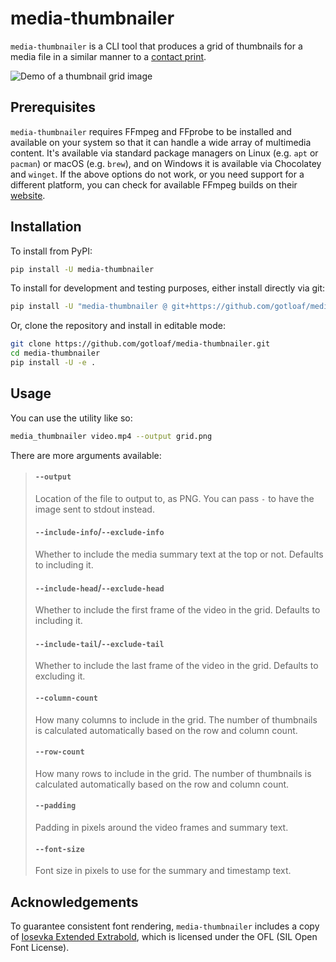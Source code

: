 # media-thumbnailer

`media-thumbnailer` is a CLI tool that produces a grid of thumbnails for a media file in a similar manner to a [contact print](https://en.wikipedia.org/wiki/Contact_print).

![Demo of a thumbnail grid image](.github/artefacts/demo.png)

## Prerequisites

`media-thumbnailer` requires FFmpeg and FFprobe to be installed and available on your system so that it can handle a wide array of multimedia content. It's available via standard package managers on Linux (e.g. `apt` or `pacman`) or macOS (e.g. `brew`), and on Windows it is available via Chocolatey and `winget`.
If the above options do not work, or you need support for a different platform, you can check for available FFmpeg builds on their [website](https://www.ffmpeg.org/download.html).


## Installation

To install from PyPI:
```bash
pip install -U media-thumbnailer
```

To install for development and testing purposes, either install directly via git:
```bash
pip install -U "media-thumbnailer @ git+https://github.com/gotloaf/media-thumbnailer@main"
```

Or, clone the repository and install in editable mode:
```bash
git clone https://github.com/gotloaf/media-thumbnailer.git
cd media-thumbnailer
pip install -U -e .
```

## Usage

You can use the utility like so:
```bash
media_thumbnailer video.mp4 --output grid.png
```

There are more arguments available:

> #### `--output`
> Location of the file to output to, as PNG. You can pass `-` to have the image sent to stdout instead.
>
> #### `--include-info`/`--exclude-info`
> Whether to include the media summary text at the top or not. Defaults to including it.
>
> #### `--include-head`/`--exclude-head`
> Whether to include the first frame of the video in the grid. Defaults to including it.
>
> #### `--include-tail`/`--exclude-tail`
> Whether to include the last frame of the video in the grid. Defaults to excluding it.
>
> #### `--column-count`
> How many columns to include in the grid. The number of thumbnails is calculated automatically based on the row and column count.
>
> #### `--row-count`
> How many rows to include in the grid. The number of thumbnails is calculated automatically based on the row and column count.
>
> #### `--padding`
> Padding in pixels around the video frames and summary text.
>
> #### `--font-size`
> Font size in pixels to use for the summary and timestamp text.

## Acknowledgements

To guarantee consistent font rendering, `media-thumbnailer` includes a copy of [Iosevka Extended Extrabold](https://fontlibrary.org/en/font/iosevka-extended), which is licensed under the OFL (SIL Open Font License).
